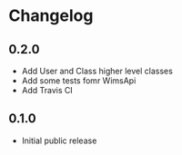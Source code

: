 # Changelog


## 0.2.0

* Add User and Class higher level classes
* Add some tests fomr WimsApi
* Add Travis CI


## 0.1.0

* Initial public release
